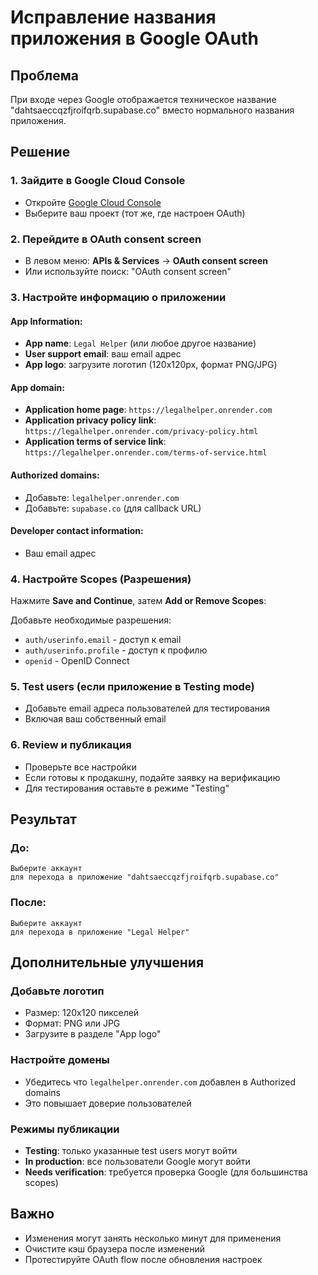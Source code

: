 # Исправление названия приложения в Google OAuth

## Проблема
При входе через Google отображается техническое название "dahtsaeccqzfjroifqrb.supabase.co" вместо нормального названия приложения.

## Решение

### 1. Зайдите в Google Cloud Console
- Откройте [Google Cloud Console](https://console.cloud.google.com)
- Выберите ваш проект (тот же, где настроен OAuth)

### 2. Перейдите в OAuth consent screen
- В левом меню: **APIs & Services** → **OAuth consent screen**
- Или используйте поиск: "OAuth consent screen"

### 3. Настройте информацию о приложении

#### App Information:
- **App name**: `Legal Helper` (или любое другое название)
- **User support email**: ваш email адрес
- **App logo**: загрузите логотип (120x120px, формат PNG/JPG)

#### App domain:
- **Application home page**: `https://legalhelper.onrender.com`
- **Application privacy policy link**: `https://legalhelper.onrender.com/privacy-policy.html`
- **Application terms of service link**: `https://legalhelper.onrender.com/terms-of-service.html`

#### Authorized domains:
- Добавьте: `legalhelper.onrender.com`
- Добавьте: `supabase.co` (для callback URL)

#### Developer contact information:
- Ваш email адрес

### 4. Настройте Scopes (Разрешения)
Нажмите **Save and Continue**, затем **Add or Remove Scopes**:

Добавьте необходимые разрешения:
- `auth/userinfo.email` - доступ к email
- `auth/userinfo.profile` - доступ к профилю
- `openid` - OpenID Connect

### 5. Test users (если приложение в Testing mode)
- Добавьте email адреса пользователей для тестирования
- Включая ваш собственный email

### 6. Review и публикация
- Проверьте все настройки
- Если готовы к продакшну, подайте заявку на верификацию
- Для тестирования оставьте в режиме "Testing"

## Результат

### До:
```
Выберите аккаунт
для перехода в приложение "dahtsaeccqzfjroifqrb.supabase.co"
```

### После:
```
Выберите аккаунт
для перехода в приложение "Legal Helper"
```

## Дополнительные улучшения

### Добавьте логотип
- Размер: 120x120 пикселей
- Формат: PNG или JPG
- Загрузите в разделе "App logo"

### Настройте домены
- Убедитесь что `legalhelper.onrender.com` добавлен в Authorized domains
- Это повышает доверие пользователей

### Режимы публикации
- **Testing**: только указанные test users могут войти
- **In production**: все пользователи Google могут войти
- **Needs verification**: требуется проверка Google (для большинства scopes)

## Важно
- Изменения могут занять несколько минут для применения
- Очистите кэш браузера после изменений
- Протестируйте OAuth flow после обновления настроек 